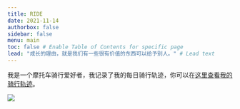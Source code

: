 ```yaml
---
title: RIDE
date: 2021-11-14
authorbox: false
sidebar: false
menu: main
toc: false # Enable Table of Contents for specific page
lead: "成长的理由，就是我们有一些很有价值的东西可以给予别人。" # Lead text
---
```


我是一个摩托车骑行爱好者，我记录了我的每日骑行轨迹，你可以在[这里查看我的骑行轨迹](https://ride.0x00.wtf)。

![](/img/on_moto_1.jpg)
